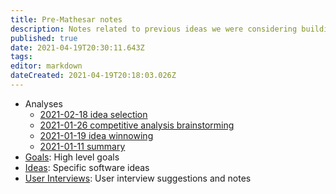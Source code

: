 ```yaml
---
title: Pre-Mathesar notes
description: Notes related to previous ideas we were considering building before Mathesar (~2021-01 to 2021-03)
published: true
date: 2021-04-19T20:30:11.643Z
tags: 
editor: markdown
dateCreated: 2021-04-19T20:18:03.026Z
---
```


* Analyses
  * [2021-02-18 idea selection](summaries/2021-02-18.md)  
  * [2021-01-26 competitive analysis brainstorming](summaries/2021-01-26.md)
  * [2021-01-19 idea winnowing](summaries/2021-01-19.md)
  * [2021-01-11 summary](summaries/2021-01-11.md)
* [Goals](/private/archive/pre-mathesar/goals/home): High level goals
* [Ideas](/private/archive/pre-mathesar/ideas/home): Specific software ideas
* [User Interviews](/private/archive/pre-mathesar/user-interviews/home): User interview suggestions and notes
